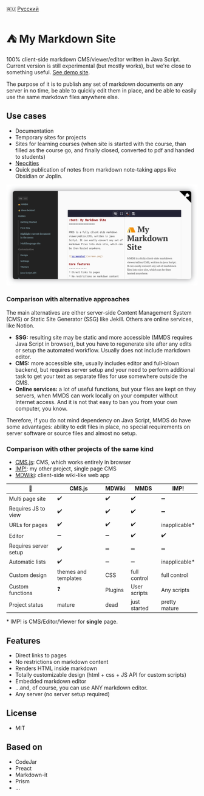 :ru: [Русский](https://girobusan.github.io/mmds/#!index.ru.md)

:tent: My Markdown Site
=======================

100% client-side markdown CMS/viewer/editor written in Java Script. Current version is still experimental (but mostly works), but we're close to something useful. [See demo site](https://girobusan.github.io/mmds/#!index.en.md).


The purpose of it is to publish any set of markdown documents on any server in no time,
be able to quickly edit them in place, and be able to easily use the same markdown files anywhere else. 

## Use cases

* Documentation
* Temporary sites for projects
* Sites for learning courses (when site is started with the course, than filled as the course go, and finally closed, converted to pdf and handed to students)
* [ Neocities ](https://neocities.org/)
* Quick publication of notes from markdown note-taking apps like Obsidian or Joplin.

![Screenshot](docs/screen.png)

### Comparison with alternative approaches

The main alternatives are either server-side Content Management System (CMS) or Static Site Generator (SSG) like Jekill. Others are online services, like Notion. 

- __SSG:__ resulting site may be static and more accessible (MMDS requires Java Script in browser), but you have to regenerate site after any edits or setup the automated workflow. Usually does not include markdown editor.
- __CMS:__ more accessible site, usually includes editor and full-blown backend, but requires server setup and your need to perform additional task to get your text as separate files for use somewhere outside the CMS.
- __Online services:__ a lot of useful functions, but your files are kept on they
servers, when MMDS can work locally on your computer without Internet access. And it is not that easy to ban you from your own computer, you know.

Therefore, if you do not mind dependency on Java Script, MMDS do have some advantages: ability to edit files in place, no special requirements on 
server software or source files and almost no setup. 

### Comparison with other projects of the same kind 

* [CMS.js](https://github.com/chrisdiana/cms.js): CMS, which works entirely in browser
* [IMP!](https://github.com/girobusan/imp): my other project, single page CMS
* [MDWiki](https://github.com/Dynalon/mdwiki): client-side wiki-like web app
 
|  :wrench:             | CMS.js             | MDWiki             | MMDS               | IMP!                | 
|-----------------------|--------------------|--------------------|--------------------|---------------------|
| Multi page site       | :heavy_check_mark: | :heavy_check_mark: | :heavy_check_mark: |  :heavy_minus_sign: |
| Requires JS to view   | :heavy_check_mark: | :heavy_check_mark: | :heavy_check_mark: |  :heavy_minus_sign: |
| URLs for pages        | :heavy_check_mark: | :heavy_check_mark: | :heavy_check_mark: |  inapplicable*      |
| Editor                | :heavy_minus_sign: | :heavy_minus_sign: | :heavy_check_mark: |  :heavy_check_mark: |
| Requires server setup | :heavy_check_mark: | :heavy_minus_sign: | :heavy_minus_sign: |  :heavy_minus_sign: |
| Automatic lists       | :heavy_check_mark: | :heavy_minus_sign: | :heavy_minus_sign: |  inapplicable*      | 
| Custom design         | themes and templates | CSS              | full control       |  full control       |
| Custom functions      | :question:         | Plugins            | User scripts       |  Any scripts        |
| Project status        | mature             |  dead              | just started       |  pretty mature      |

\* IMP! is CMS/Editor/Viewer for **single** page.


## Features

* Direct links to pages
* No restrictions on markdown content 
* Renders HTML inside markdown
* Totally customizable design (html + css + JS API for custom scripts)
* Embedded markdown editor 
* ...and, of course, you can use ANY markdown editor.
* Any server (no server setup required)


## License

- MIT

## Based on

- CodeJar
- Preact
- Markdown-it
- Prism
- ...

